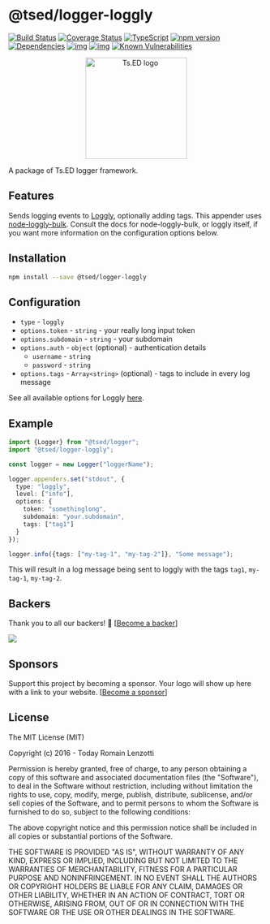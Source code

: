 # @tsed/logger-loggly

[![Build Status](https://travis-ci.org/tsedio/logger.svg?branch=master)](https://travis-ci.org/tsedio/logger)
[![Coverage Status](https://coveralls.io/repos/github/tsedio/logger/badge.svg?branch=master)](https://coveralls.io/github/tsedio/logger?branch=master)
[![TypeScript](https://badges.frapsoft.com/typescript/love/typescript.svg?v=100)](https://github.com/ellerbrock/typescript-badges/)
[![npm version](https://badge.fury.io/js/%40tsed%2Flogger.svg)](https://badge.fury.io/js/%40tsed%2Flogger)
[![Dependencies](https://david-dm.org/tsedio/logger.svg)](https://david-dm.org/tsedio/logger#info=dependencies)
[![img](https://david-dm.org/tsedio/logger/dev-status.svg)](https://david-dm.org/tsedio/logger/#info=devDependencies)
[![img](https://david-dm.org/tsedio/logger/peer-status.svg)](https://david-dm.org/tsedio/logger/#info=peerDependenciess)
[![Known Vulnerabilities](https://snyk.io/test/github/tsedio/logger/badge.svg)](https://snyk.io/test/github/tsedio/ts-express-decorators)

<p style="text-align: center" align="center">
 <a href="https://tsed.dev" target="_blank"><img src="https://tsed.dev/tsed-og.png" width="200" alt="Ts.ED logo"/></a>
</p>

A package of Ts.ED logger framework.

## Features

Sends logging events to [Loggly](https://www.loggly.com), optionally adding tags.
This appender uses [node-loggly-bulk](https://www.npmjs.com/package/node-loggly-bulk).
Consult the docs for node-loggly-bulk, or loggly itself, if you want more information on the configuration options below.

## Installation

```bash
npm install --save @tsed/logger-loggly
```

## Configuration

- `type` - `loggly`
- `options.token` - `string` - your really long input token
- `options.subdomain` - `string` - your subdomain
- `options.auth` - `object` (optional) - authentication details
  - `username` - `string`
  - `password` - `string`
- `options.tags` - `Array<string>` (optional) - tags to include in every log message

See all available options for Loggly [here](https://www.npmjs.com/package/node-loggly-bulk).

## Example

```typescript
import {Logger} from "@tsed/logger";
import "@tsed/logger-loggly";

const logger = new Logger("loggerName");

logger.appenders.set("stdout", {
  type: "loggly",
  level: ["info"],
  options: {
    token: "somethinglong",
    subdomain: "your.subdomain",
    tags: ["tag1"]
  }
});

logger.info({tags: ["my-tag-1", "my-tag-2"]}, "Some message");
```

This will result in a log message being sent to loggly with the tags `tag1`, `my-tag-1`, `my-tag-2`.

## Backers

Thank you to all our backers! 🙏 [[Become a backer](https://opencollective.com/tsed#backer)]

<a href="https://opencollective.com/tsed#backers" target="_blank"><img src="https://opencollective.com/tsed/tiers/backer.svg?width=890"></a>

## Sponsors

Support this project by becoming a sponsor. Your logo will show up here with a link to your website. [[Become a sponsor](https://opencollective.com/tsed#sponsor)]

## License

The MIT License (MIT)

Copyright (c) 2016 - Today Romain Lenzotti

Permission is hereby granted, free of charge, to any person obtaining a copy of this software and associated documentation files (the "Software"), to deal in the Software without restriction, including without limitation the rights to use, copy, modify, merge, publish, distribute, sublicense, and/or sell copies of the Software, and to permit persons to whom the Software is furnished to do so, subject to the following conditions:

The above copyright notice and this permission notice shall be included in all copies or substantial portions of the Software.

THE SOFTWARE IS PROVIDED "AS IS", WITHOUT WARRANTY OF ANY KIND, EXPRESS OR IMPLIED, INCLUDING BUT NOT LIMITED TO THE WARRANTIES OF MERCHANTABILITY, FITNESS FOR A PARTICULAR PURPOSE AND NONINFRINGEMENT. IN NO EVENT SHALL THE AUTHORS OR COPYRIGHT HOLDERS BE LIABLE FOR ANY CLAIM, DAMAGES OR OTHER LIABILITY, WHETHER IN AN ACTION OF CONTRACT, TORT OR OTHERWISE, ARISING FROM, OUT OF OR IN CONNECTION WITH THE SOFTWARE OR THE USE OR OTHER DEALINGS IN THE SOFTWARE.
